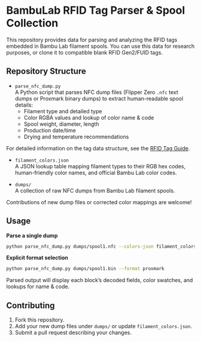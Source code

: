 # BambuLab RFID Tag Parser & Spool Collection

This repository provides data for parsing and analyzing the RFID tags embedded in Bambu Lab filament spools.
You can use this data for research purposes, or clone it to compatible blank RFID Gen2/FUID tags.

## Repository Structure

- `parse_nfc_dump.py`  
  A Python script that parses NFC dump files (Flipper Zero `.nfc` text dumps or Proxmark binary dumps) to extract human-readable spool details:
  - Filament type and detailed type
  - Color RGBA values and lookup of color name & code
  - Spool weight, diameter, length
  - Production date/time
  - Drying and temperature recommendations

For detailed information on the tag data structure, see the [RFID Tag Guide](https://github.com/Bambu-Research-Group/RFID-Tag-Guide#tag-documentation).


- `filament_colors.json`  
  A JSON lookup table mapping filament types to their RGB hex codes, human-friendly color names, and official Bambu Lab color codes.

- `dumps/`  
  A collection of raw NFC dumps from Bambu Lab filament spools.

Contributions of new dump files or corrected color mappings are welcome!

## Usage

**Parse a single dump**
```bash
python parse_nfc_dump.py dumps/spool1.nfc --colors-json filament_colors.json
```

**Explicit format selection**
```bash
python parse_nfc_dump.py dumps/spool1.bin --format proxmark
```

Parsed output will display each block’s decoded fields, color swatches, and lookups for name & code.

## Contributing

1. Fork this repository.  
2. Add your new dump files under `dumps/` or update `filament_colors.json`.  
3. Submit a pull request describing your changes.
